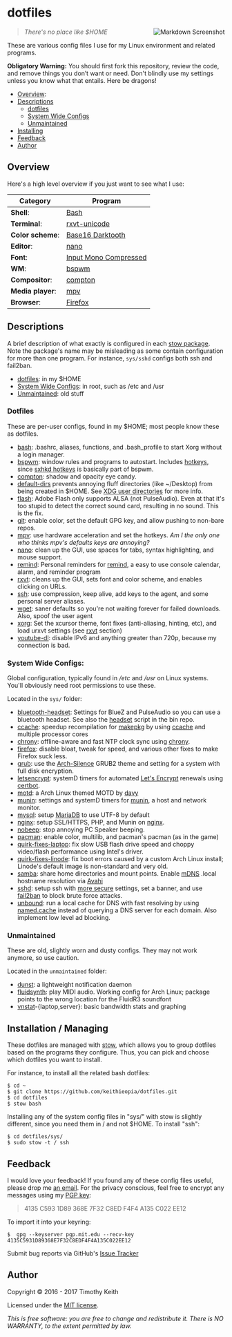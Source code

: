# dotfiles

<img align="right" alt="Markdown Screenshot" src="https://raw.githubusercontent.com/keithieopia/dotfiles/master/.assets/markdown_circle.png">

> *There's no place like $HOME*

These are various config files I use for my Linux environment and related
programs.

**Obligatory Warning:** You should first fork this repository, review the code,
and remove things you don’t want or need. Don't blindly use my settings unless
you know what that entails. Here be dragons!

* [Overview](#overview):
* [Descriptions](#desc)
    * [dotfiles](#dotfiles)
    * [System Wide Configs](#sys-configs)
    * [Unmaintained](#unmaintained-configs)
* [Installing](#stow)
* [Feedback](#feedback)
* [Author](#author)

## Overview
<a name="overview"></a>
Here's a high level overview if you just want to see what I use:

| Category          | Program                                                               |
| ----------------- | --------------------------------------------------------------------- |
| **Shell**:        | [Bash](https://www.gnu.org/software/bash/)                            |
| **Terminal**:     | [rxvt-unicode](http://software.schmorp.de/pkg/rxvt-unicode.html)      |
| **Color scheme**: | [Base16 Darktooth](https://github.com/chriskempson/base16-xresources) |
| **Editor**:       | [nano](http://www.nano-editor.org/)                                   |
| **Font**:         | [Input Mono Compressed](http://input.fontbureau.com/)                 |
| **WM**:           | [bspwm](https://github.com/baskerville/bspwm)                         |
| **Compositor**:   | [compton](https://github.com/chjj/compton)                            |
| **Media player**: | [mpv](https://mpv.io/)                                                |
| **Browser**:      | [Firefox](https://www.mozilla.org/en-US/firefox/new/)                 |


## Descriptions
<a name="desc"></a>
A brief description of what exactly is configured in each [stow package](#stow).
Note the package's name may be misleading as some contain configuration for more
than one program. For instance, `sys/sshd` configs both ssh and fail2ban.

* [dotfiles](#dotfiles): in my $HOME
* [System Wide Configs](#sys-configs): in root, such as /etc and /usr
* [Unmaintained](#unmaintained-configs): old stuff

### Dotfiles
<a name="dotfiles"></a>
These are per-user configs, found in my $HOME; most people know these as dotfiles.

* [bash](https://github.com/keithieopia/dotfiles/tree/master/bash):
  .bashrc, aliases, functions, and .bash_profile to start Xorg without a login
  manager.
* [bspwm](https://github.com/keithieopia/dotfiles/blob/master/bspwm/.config/bspwm/bspwmrc):
  window rules and programs to autostart. Includes [hotkeys](https://github.com/keithieopia/dotfiles/blob/master/bspwm/.config/sxhkd/sxhkdrc),
  since [sxhkd hotkeys](https://github.com/baskerville/sxhkd) is basically part
  of bspwm.
* [compton](https://github.com/keithieopia/dotfiles/blob/master/compton/.config/compton.conf):
  shadow and opacity eye candy.
* [default-dirs](https://github.com/keithieopia/dotfiles/blob/master/default-dirs/.config/user-dirs.dirs)
  prevents annoying fluff directories (like ~/Desktop) from being created in
  $HOME. See [XDG user directories](https://www.freedesktop.org/wiki/Software/xdg-user-dirs/)
  for more info.
* [flash](https://github.com/keithieopia/dotfiles/blob/master/flash/.asoundrc):
  Adobe Flash only supports ALSA (not PulseAudio). Even at that it's too
  stupid to detect the correct sound card, resulting in no sound. This is the fix.
* [git](https://github.com/keithieopia/dotfiles/blob/master/git/.gitconfig):
  enable color, set the default GPG key, and allow pushing to non-bare repos.
* [mpv](https://github.com/keithieopia/dotfiles/tree/master/mpv/.config/mpv):
  use hardware acceleration and set the hotkeys. *Am I the only one who thinks
  mpv's defaults keys are annoying?*
* [nano](https://github.com/keithieopia/dotfiles/blob/master/nano/.nanorc):
  clean up the GUI, use spaces for tabs, syntax highlighting, and mouse support.
* [remind](https://github.com/keithieopia/dotfiles/tree/master/remind):
  Personal reminders for [remind](https://www.roaringpenguin.com/products/remind),
  a easy to use console calendar, alarm, and reminder program
* [rxvt](https://github.com/keithieopia/dotfiles/tree/master/rxvt/.config/rxvt):
  cleans up the GUI, sets font and color scheme, and enables clicking on URLs.
* [ssh](https://github.com/keithieopia/dotfiles/blob/master/ssh/.ssh/config):
  use compression, keep alive, add keys to the agent, and some personal server
  aliases.
* [wget](https://github.com/keithieopia/dotfiles/blob/master/wget/.wgetrc):
  saner defaults so you're not waiting forever for failed downloads. Also, spoof
  the user agent
* [xorg](https://github.com/keithieopia/dotfiles/tree/master/xorg):
  Set the xcursor theme, font fixes (anti-aliasing, hinting, etc), and load
  urxvt settings (see [rxvt](https://github.com/keithieopia/dotfiles/tree/master/rxvt/.config/rxvt)
  section)
* [youtube-dl](https://github.com/keithieopia/dotfiles/tree/master/youtube-dl/.config/youtube-dl/config):
  disable IPv6 and anything greater than 720p, because my connection is bad.

### System Wide Configs:
<a name="sys-configs"></a>
Global configuration, typically found in */etc* and */usr* on Linux systems.
You'll obviously need root permissions to use these.

Located in the `sys/` folder:

* [bluetooth-headset](https://github.com/keithieopia/dotfiles/tree/master/sys/bluetooth-headset/):
  Settings for BlueZ and PulseAudio so you can use a bluetooth headset. See also
  the [headset](https://github.com/keithieopia/bin/blob/master/headset) script
  in the bin repo.
* [ccache](https://github.com/keithieopia/dotfiles/blob/master/sys/ccache/etc/makepkg.conf):
  speedup recompilation for [makepkg](https://wiki.archlinux.org/index.php/Makepkg)
  by using [ccache](https://ccache.samba.org/) and multiple processor cores
* [chrony](https://github.com/keithieopia/dotfiles/blob/master/sys/chrony/etc/chrony.conf):
  offline-aware and fast NTP clock sync using [chrony](https://chrony.tuxfamily.org/).
* [firefox](https://github.com/keithieopia/dotfiles/tree/master/sys/firefox/usr/lib/firefox):
  disable bloat, tweak for speed, and various other fixes to make Firefox suck
  less.
* [grub](https://github.com/keithieopia/dotfiles/blob/master/sys/grub/):
  use the [Arch-Silence](https://github.com/fghibellini/arch-silence) GRUB2
  theme and setting for a system with full disk encryption.
* [letsencrypt](https://github.com/keithieopia/dotfiles/tree/master/sys/letsencrypt/etc/systemd/system):
  systemD timers for automated [Let's Encrypt](https://letsencrypt.org/)
  renewals using [certbot](https://github.com/certbot/certbot).
* [motd](https://github.com/keithieopia/dotfiles/blob/master/sys/motd/etc/issue):
  a Arch Linux themed MOTD by [davy](https://bbs.archlinux.org/viewtopic.php?id=50845)
* [munin](https://github.com/keithieopia/dotfiles/tree/master/sys/munin/etc):
  settings and systemD timers for [munin](http://munin-monitoring.org/), a
  host and network monitor.
* [mysql](https://github.com/keithieopia/dotfiles/blob/master/sys/mysql/etc/mysql/my.cnf):
  setup [MariaDB](https://mariadb.org/) to use UTF-8 by default
* [nginx](https://github.com/keithieopia/dotfiles/tree/master/sys/nginx/etc):
  setup SSL/HTTPS, PHP, and Munin on [nginx](http://nginx.org/).
* [nobeep](https://github.com/keithieopia/dotfiles/tree/master/sys/nobeep/etc):
  stop annoying PC Speaker beeping.
* [pacman](https://github.com/keithieopia/dotfiles/blob/master/sys/pacman/etc/pacman.conf):
  enable color, multilib, and pacman's pacman (as in the game)
* [quirk-fixes-laptop](https://github.com/keithieopia/dotfiles/tree/master/sys/quirk-fixes-laptop/etc):
  fix slow USB flash drive speed and choppy video/flash performance using Intel's
  driver.
* [quirk-fixes-linode](https://github.com/keithieopia/dotfiles/tree/master/sys/quirk-fixes-linode/etc):
  fix boot errors caused by a custom Arch Linux install; Linode's default image is
  non-standard and very old.
* [samba](https://github.com/keithieopia/dotfiles/tree/master/sys/samba/etc):
  share home directories and mount points. Enable
  [mDNS](https://en.wikipedia.org/wiki/Multicast_DNS) .local hostname
  resolution via [Avahi](https://github.com/lathiat/avahi)
* [sshd](https://github.com/keithieopia/dotfiles/blob/master/sys/sshd/):
  setup ssh with [more secure](https://stribika.github.io/2015/01/04/secure-secure-shell.html)
  settings, set a banner, and use [fail2ban](http://www.fail2ban.org/wiki/index.php/Main_Page)
  to block brute force attacks.
* [unbound](https://github.com/keithieopia/dotfiles/tree/master/sys/unbound/etc):
  run a local cache for DNS with fast resolving by using [named.cache](https://www.internic.net/domain/named.cache) instead of querying
  a DNS server for each domain. Also implement low level ad blocking.


### Unmaintained
<a name="unmaintained-configs"></a>
These are old, slightly worn and dusty configs. They may not work anymore, so
use caution.

Located in the `unmaintained` folder:

* [dunst](http://knopwob.org/dunst/):
  a lightweight notification daemon
* [fluidsynth](https://wiki.archlinux.org/index.php/FluidSynth):
  play MIDI audio. Working config for Arch Linux; package points to the wrong
  location for the FluidR3 soundfont
* [vnstat](http://humdi.net/vnstat/)-{laptop,server}:
  basic bandwidth stats and graphing


## Installation / Managing
<a name="stow"></a>
These dotfiles are managed with [stow](http://www.gnu.org/software/stow/),
which allows you to group dotfiles based on the programs they configure. Thus,
you can pick and choose which dotfiles you want to install.  

For instance, to install all the related bash dotfiles:

```console
$ cd ~  
$ git clone https://github.com/keithieopia/dotfiles.git  
$ cd dotfiles  
$ stow bash
```

Installing any of the system config files in "sys/" with stow is slightly
different, since you need them in / and not $HOME. To install "ssh":

```console
$ cd dotfiles/sys/  
$ sudo stow -t / ssh
```

## Feedback
<a name="feedback"></a>
I would love your feedback! If you found any of these config files useful,
please drop me [an email](mailto:timothykeith@gmail.com). For the privacy
conscious, feel free to encrypt any messages using my [PGP key](http://pgp.mit.edu/pks/lookup?op=vindex&fingerprint=on&search=0xF4F4A135C022EE12):

> 4135 C593 1D89 368E 7F32 C8ED F4F4 A135 C022 EE12

To import it into your keyring:
```console
$  gpg --keyserver pgp.mit.edu --recv-key 4135C5931D89368E7F32C8EDF4F4A135C022EE12
```

Submit bug reports via GitHub's [Issue Tracker](https://github.com/keithieopia/dotfiles/issues)


## Author
<a name="author"></a>
Copyright &copy; 2016 - 2017 Timothy Keith

Licensed under the [MIT license](https://github.com/keithieopia/dotfiles/blob/master/LICENSE).

*This is free software: you are free to change and redistribute it. There is NO
WARRANTY, to the extent permitted by law.*

